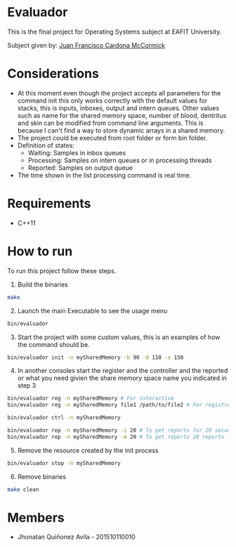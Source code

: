 # Evaluador
This is the final project for Operating Systems subject at EAFIT University.

Subject given by: [Juan Francisco Cardona McCormick](https://www.linkedin.com/in/juan-francisco-cardona-mccormick-71baa136/)

# Considerations

* At this moment even though the project accepts all parameters for the command init this only works correctly with the default values for stacks, this is inputs, inboxes, output and intern queues. Other values such as name for the shared memory space, number of blood, dentritus and skin can be modified from command line arguments.
This is because I can't find a way to store dynamic arrays in a shared memory.
* The project could be executed from root folder or form bin folder.
* Definition of states:
  * Waiting: Samples in inbox queues
  * Processing: Samples on intern queues or in processing threads
  * Reported: Samples on output queue
* The time shown in the list processing command is real time.

# Requirements
- C++11

# How to run

To run this project follow these steps.

1. Build the binaries
```bash
make
```

2. Launch the main Executable to see the usage menu
```bash
bin/evaluador
```

3. Start the project with some custom values, this is an examples of how the command should be.
```bash
bin/evaluador init -n mySharedMemory -b 90 -d 110 -s 150
```

4. In another consoles start the register and the controller and the reported or what you need givien the share memory space name you indicated in step 3
```bash
bin/evaluador reg -n mySharedMemory # For interactive
bin/evaluador reg -n mySharedMemory file1 /path/to/file2 # For registre from file
```
```bash
bin/evaluador ctrl -n mySharedMemory
```
```bash
bin/evaluador rep -n mySharedMemory -i 20 # To get reports for 20 seconds
bin/evaluador rep -n mySharedMemory -m 20 # To get reports 20 reports
```

5. Remove the resource created by the init process
```bash
bin/evaluador stop -n mySharedMemory
```

6. Remove binaries
```bash
make clean
```

# Members
* Jhonatan Quiñonez Avila - 201510110010
